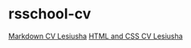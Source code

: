 # rsschool-cv
[Markdown CV Lesiusha](https://Lesiusha.github.io/rsschool-cv/cv)
[HTML and CSS CV Lesiusha](https://Lesiusha.github.io/rsschool-cv/)